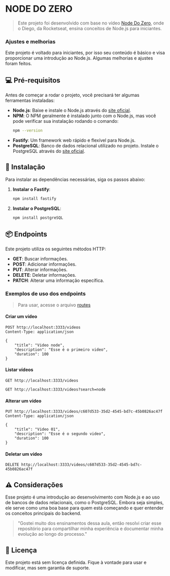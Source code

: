 
# NODE DO ZERO

> Este projeto foi desenvolvido com base no vídeo [Node Do Zero](https://www.youtube.com/watch?v=hHM-hr9q4mo&t=3351s), onde o Diego, da Rocketseat, ensina conceitos de Node.js para iniciantes.

### Ajustes e melhorias
Este projeto é voltado para iniciantes, por isso seu conteúdo é básico e visa proporcionar uma introdução ao Node.js. Algumas melhorias e ajustes foram feitos.

## 💻 Pré-requisitos

Antes de começar a rodar o projeto, você precisará ter algumas ferramentas instaladas:

- **Node.js**: Baixe e instale o Node.js através do [site oficial](https://nodejs.org/).
- **NPM**: O NPM geralmente é instalado junto com o Node.js, mas você pode verificar sua instalação rodando o comando:
  ```bash
  npm --version
  ```
- **Fastify**: Um framework web rápido e flexível para Node.js.
- **PostgreSQL**: Banco de dados relacional utilizado no projeto. Instale o PostgreSQL através do [site oficial](https://www.postgresql.org/).

## 🚀 Instalação

Para instalar as dependências necessárias, siga os passos abaixo:

1. **Instalar o Fastify**:
   ```bash
   npm install fastify
   ```

2. **Instalar o PostgreSQL**:
   ```bash
   npm install postgreSQL
   ```

## 📦 Endpoints

Este projeto utiliza os seguintes métodos HTTP:

- **GET**: Buscar informações.
- **POST**: Adicionar informações.
- **PUT**: Alterar informações.
- **DELETE**: Deletar informações.
- **PATCH**: Alterar uma informação específica.

### Exemplos de uso dos endpoints
> Para usar, acesse o arquivo [routes](./routes/routes.http)

#### Criar um vídeo

```http
POST http://localhost:3333/videos
Content-Type: application/json

{
    "title": "Video node",
    "description": "Esse é o primeiro video",
    "duration": 100
}
```

#### Listar vídeos

```http
GET http://localhost:3333/videos
```

```http
GET http://localhost:3333/videos?search=node
```

#### Alterar um vídeo

```http
PUT http://localhost:3333/videos/c607d533-35d2-4545-bd7c-45b0826ac47f
Content-Type: application/json

{
    "title": "Video 01",
    "description": "Esse é o segundo video",
    "duration": 100
}
```

#### Deletar um vídeo

```http
DELETE http://localhost:3333/videos/c607d533-35d2-4545-bd7c-45b0826ac47f
```

## ⚠️ Considerações

Esse projeto é uma introdução ao desenvolvimento com Node.js e ao uso de bancos de dados relacionais, como o PostgreSQL. Embora seja simples, ele serve como uma boa base para quem está começando e quer entender os conceitos principais do backend.

> "Gostei muito dos ensinamentos dessa aula, então resolvi criar esse repositório para compartilhar minha experiência e documentar minha evolução ao longo do processo."

## 📝 Licença

Este projeto está sem licença definida. Fique à vontade para usar e modificar, mas sem garantia de suporte.
